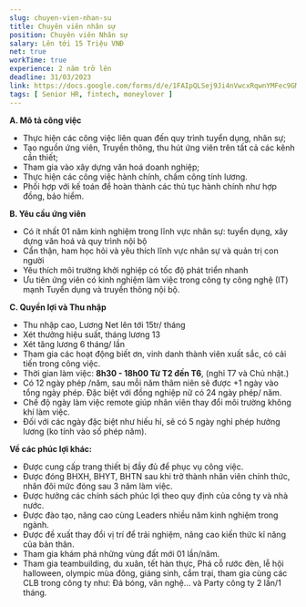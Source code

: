 ```yaml
---
slug: chuyen-vien-nhan-su
title: Chuyên viên nhân sự
position: Chuyên viên Nhân sự
salary: Lên tới 15 Triệu VNĐ
net: true
workTime: true
experience: 2 năm trở lên
deadline: 31/03/2023
link: https://docs.google.com/forms/d/e/1FAIpQLSej9Ji4nVwcxRqwnYMFec9GMv3uYOpMD2vaskgfbVI4z3UjAA/viewform?usp=pp_url&entry.118037241=Chuy%C3%AAn+vi%C3%AAn+Nh%C3%A2n+s%E1%BB%B1
tags: [ Senior HR, fintech, moneylover ]
---
```


**A. Mô tả công việc**
- Thực hiện các công việc liên quan đến quy trình tuyển dụng, nhân sự;
- Tạo nguồn ứng viên, Truyền thông, thu hút ứng viên trên tất cả các kênh cần thiết;
- Tham gia vào xây dựng văn hoá doanh nghiệp; 
- Thực hiện các công việc hành chính, chấm công tính lương.
- Phối hợp với kế toán để hoàn thành các thủ tục hành chính như hợp đồng, bảo hiểm.

**B. Yêu cầu ứng viên**
- Có ít nhất 01 năm kinh nghiệm trong lĩnh vực nhân sự: tuyển dụng, xây dựng văn hoá và quy trình nội bộ
- Cẩn thận, ham học hỏi và yêu thích lĩnh vực nhân sự và quản trị con người
- Yêu thích môi trường khởi nghiệp có tốc độ phát triển nhanh
- Ưu tiên ứng viên có kinh nghiệm làm việc trong công ty công nghệ (IT) mạnh Tuyển dụng và truyền thông nội bộ. 

**C. Quyền lợi và Thu nhập**
- Thu nhập cao, Lương Net lên tới 15tr/ tháng
- Xét thưởng hiệu suất, tháng lương 13
- Xét tăng lương 6 tháng/ lần
- Tham gia các hoạt động biết ơn, vinh danh thành viên xuất sắc, có cải tiến trong công việc.
- Thời gian làm việc: **8h30 - 18h00 Từ T2 đến T6**, (nghỉ T7 và Chủ nhật.)
- Có 12 ngày phép /năm, sau mỗi năm thâm niên sẽ được +1 ngày vào tổng ngày phép. Đặc biệt với đồng nghiệp nữ có 24 ngày phép/ năm.
- Chế độ ngày làm việc remote giúp nhân viên thay đổi môi trường không khí làm việc.
- Đối với các ngày đặc biệt như hiếu hỉ, sẽ có 5 ngày nghỉ phép hưởng lương (ko tính vào số phép năm).

**Về các phúc lợi khác:**
- Được cung cấp trang thiết bị đầy đủ để phục vụ công việc.
- Được đóng BHXH, BHYT, BHTN sau khi trở thành nhân viên chính thức, nhân đôi mức đóng sau 3 năm làm việc.
- Được hưởng các chính sách phúc lợi theo quy định của công ty và nhà nước.
- Được đào tạo, nâng cao cùng Leaders nhiều năm kinh nghiệm trong ngành.
- Được đề xuất thay đổi vị trí để trải nghiệm, nâng cao kiến thức kĩ năng của bản thân.
- Tham gia khám phá những vùng đất mới 01 lần/năm.
- Tham gia teambuilding, du xuân, tết hàn thực, Phá cỗ rước đèn, lễ hội halloween, olympic mùa đông, giáng sinh, cắm trại, tham gia cùng các CLB trong công ty như: Đá bóng, văn nghệ… và Party công ty 2 lần/1 tháng.
